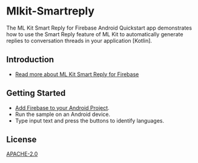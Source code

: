 # Mlkit-Smartreply

The ML Kit Smart Reply for Firebase Android Quickstart app demonstrates how to
use the Smart Reply feature of ML Kit to automatically generate replies
to conversation threads in your application [Kotlin].

## Introduction

- [Read more about ML Kit Smart Reply for Firebase](https://firebase.google.com/docs/ml-kit/android/generate-smart-replies)

## Getting Started

- [Add Firebase to your Android Project](https://firebase.google.com/docs/android/setup).
- Run the sample on an Android device.
- Type input text and press the buttons to identify languages.

## License
[APACHE-2.0](http://www.apache.org/licenses/LICENSE-2.0)

